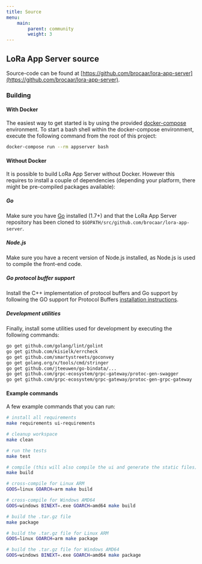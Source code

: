 ```yaml
---
title: Source
menu:
    main:
        parent: community
        weight: 3
---
```


## LoRa App Server source

Source-code can be found at [https://github.com/brocaar/lora-app-server](https://github.com/brocaar/lora-app-server).

### Building

#### With Docker

The easiest way to get started is by using the provided 
[docker-compose](https://docs.docker.com/compose/) environment. To start a bash
shell within the docker-compose environment, execute the following command from
the root of this project:

```bash
docker-compose run --rm appserver bash
```

#### Without Docker

It is possible to build LoRa App Server without Docker. However this requires
to install a couple of dependencies (depending your platform, there might be
pre-compiled packages available):

##### Go

Make sure you have [Go](https://golang.org/) installed (1.7+) and that the LoRa
App Server repository has been cloned to 
`$GOPATH/src/github.com/brocaar/lora-app-server`.

##### Node.js

Make sure you have a recent version of Node.js installed, as Node.js is used
to compile the front-end code.

##### Go protocol buffer support

Install the C++ implementation of protocol buffers and Go support by following
the GO support for Protocol Buffers [installation instructions](https://github.com/golang/protobuf).

##### Development utilities

Finally, install some utilities used for development by executing the
following commands:

```bash
go get github.com/golang/lint/golint
go get github.com/kisielk/errcheck
go get github.com/smartystreets/goconvey
go get golang.org/x/tools/cmd/stringer
go get github.com/jteeuwen/go-bindata/...
go get github.com/grpc-ecosystem/grpc-gateway/protoc-gen-swagger
go get github.com/grpc-ecosystem/grpc-gateway/protoc-gen-grpc-gateway
```

#### Example commands

A few example commands that you can run:

```bash
# install all requirements
make requirements ui-requirements

# cleanup workspace
make clean

# run the tests
make test

# compile (this will also compile the ui and generate the static files)
make build

# cross-compile for Linux ARM
GOOS=linux GOARCH=arm make build

# cross-compile for Windows AMD64
GOOS=windows BINEXT=.exe GOARCH=amd64 make build

# build the .tar.gz file
make package

# build the .tar.gz file for Linux ARM
GOOS=linux GOARCH=arm make package

# build the .tar.gz file for Windows AMD64
GOOS=windows BINEXT=.exe GOARCH=amd64 make package
```
